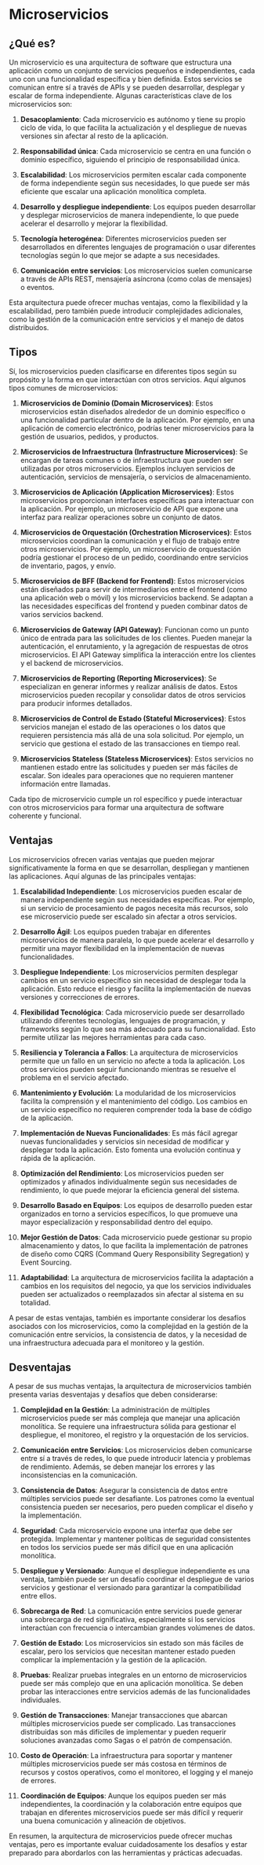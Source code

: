 # **Microservicios**
## **¿Qué es?**
Un microservicio es una arquitectura de software que estructura una aplicación como un conjunto de servicios pequeños e independientes, cada uno con una funcionalidad específica y bien definida. Estos servicios se comunican entre sí a través de APIs y se pueden desarrollar, desplegar y escalar de forma independiente. Algunas características clave de los microservicios son:

1. **Desacoplamiento**: Cada microservicio es autónomo y tiene su propio ciclo de vida, lo que facilita la actualización y el despliegue de nuevas versiones sin afectar al resto de la aplicación.

2. **Responsabilidad única**: Cada microservicio se centra en una función o dominio específico, siguiendo el principio de responsabilidad única.

3. **Escalabilidad**: Los microservicios permiten escalar cada componente de forma independiente según sus necesidades, lo que puede ser más eficiente que escalar una aplicación monolítica completa.

4. **Desarrollo y despliegue independiente**: Los equipos pueden desarrollar y desplegar microservicios de manera independiente, lo que puede acelerar el desarrollo y mejorar la flexibilidad.

5. **Tecnología heterogénea**: Diferentes microservicios pueden ser desarrollados en diferentes lenguajes de programación o usar diferentes tecnologías según lo que mejor se adapte a sus necesidades.

6. **Comunicación entre servicios**: Los microservicios suelen comunicarse a través de APIs REST, mensajería asíncrona (como colas de mensajes) o eventos.

Esta arquitectura puede ofrecer muchas ventajas, como la flexibilidad y la escalabilidad, pero también puede introducir complejidades adicionales, como la gestión de la comunicación entre servicios y el manejo de datos distribuidos.
## **Tipos**
Sí, los microservicios pueden clasificarse en diferentes tipos según su propósito y la forma en que interactúan con otros servicios. Aquí algunos tipos comunes de microservicios:

1. **Microservicios de Dominio (Domain Microservices)**: Estos microservicios están diseñados alrededor de un dominio específico o una funcionalidad particular dentro de la aplicación. Por ejemplo, en una aplicación de comercio electrónico, podrías tener microservicios para la gestión de usuarios, pedidos, y productos.

2. **Microservicios de Infraestructura (Infrastructure Microservices)**: Se encargan de tareas comunes o de infraestructura que pueden ser utilizadas por otros microservicios. Ejemplos incluyen servicios de autenticación, servicios de mensajería, o servicios de almacenamiento.

3. **Microservicios de Aplicación (Application Microservices)**: Estos microservicios proporcionan interfaces específicas para interactuar con la aplicación. Por ejemplo, un microservicio de API que expone una interfaz para realizar operaciones sobre un conjunto de datos.

4. **Microservicios de Orquestación (Orchestration Microservices)**: Estos microservicios coordinan la comunicación y el flujo de trabajo entre otros microservicios. Por ejemplo, un microservicio de orquestación podría gestionar el proceso de un pedido, coordinando entre servicios de inventario, pagos, y envío.

5. **Microservicios de BFF (Backend for Frontend)**: Estos microservicios están diseñados para servir de intermediarios entre el frontend (como una aplicación web o móvil) y los microservicios backend. Se adaptan a las necesidades específicas del frontend y pueden combinar datos de varios servicios backend.

6. **Microservicios de Gateway (API Gateway)**: Funcionan como un punto único de entrada para las solicitudes de los clientes. Pueden manejar la autenticación, el enrutamiento, y la agregación de respuestas de otros microservicios. El API Gateway simplifica la interacción entre los clientes y el backend de microservicios.

7. **Microservicios de Reporting (Reporting Microservices)**: Se especializan en generar informes y realizar análisis de datos. Estos microservicios pueden recopilar y consolidar datos de otros servicios para producir informes detallados.

8. **Microservicios de Control de Estado (Stateful Microservices)**: Estos servicios manejan el estado de las operaciones o los datos que requieren persistencia más allá de una sola solicitud. Por ejemplo, un servicio que gestiona el estado de las transacciones en tiempo real.

9. **Microservicios Stateless (Stateless Microservices)**: Estos servicios no mantienen estado entre las solicitudes y pueden ser más fáciles de escalar. Son ideales para operaciones que no requieren mantener información entre llamadas.

Cada tipo de microservicio cumple un rol específico y puede interactuar con otros microservicios para formar una arquitectura de software coherente y funcional.
## **Ventajas**
Los microservicios ofrecen varias ventajas que pueden mejorar significativamente la forma en que se desarrollan, despliegan y mantienen las aplicaciones. Aquí algunas de las principales ventajas:

1. **Escalabilidad Independiente**: Los microservicios pueden escalar de manera independiente según sus necesidades específicas. Por ejemplo, si un servicio de procesamiento de pagos necesita más recursos, solo ese microservicio puede ser escalado sin afectar a otros servicios.

2. **Desarrollo Ágil**: Los equipos pueden trabajar en diferentes microservicios de manera paralela, lo que puede acelerar el desarrollo y permitir una mayor flexibilidad en la implementación de nuevas funcionalidades.

3. **Despliegue Independiente**: Los microservicios permiten desplegar cambios en un servicio específico sin necesidad de desplegar toda la aplicación. Esto reduce el riesgo y facilita la implementación de nuevas versiones y correcciones de errores.

4. **Flexibilidad Tecnológica**: Cada microservicio puede ser desarrollado utilizando diferentes tecnologías, lenguajes de programación, y frameworks según lo que sea más adecuado para su funcionalidad. Esto permite utilizar las mejores herramientas para cada caso.

5. **Resiliencia y Tolerancia a Fallos**: La arquitectura de microservicios permite que un fallo en un servicio no afecte a toda la aplicación. Los otros servicios pueden seguir funcionando mientras se resuelve el problema en el servicio afectado.

6. **Mantenimiento y Evolución**: La modularidad de los microservicios facilita la comprensión y el mantenimiento del código. Los cambios en un servicio específico no requieren comprender toda la base de código de la aplicación.

7. **Implementación de Nuevas Funcionalidades**: Es más fácil agregar nuevas funcionalidades y servicios sin necesidad de modificar y desplegar toda la aplicación. Esto fomenta una evolución continua y rápida de la aplicación.

8. **Optimización del Rendimiento**: Los microservicios pueden ser optimizados y afinados individualmente según sus necesidades de rendimiento, lo que puede mejorar la eficiencia general del sistema.

9. **Desarrollo Basado en Equipos**: Los equipos de desarrollo pueden estar organizados en torno a servicios específicos, lo que promueve una mayor especialización y responsabilidad dentro del equipo.

10. **Mejor Gestión de Datos**: Cada microservicio puede gestionar su propio almacenamiento y datos, lo que facilita la implementación de patrones de diseño como CQRS (Command Query Responsibility Segregation) y Event Sourcing.

11. **Adaptabilidad**: La arquitectura de microservicios facilita la adaptación a cambios en los requisitos del negocio, ya que los servicios individuales pueden ser actualizados o reemplazados sin afectar al sistema en su totalidad.

A pesar de estas ventajas, también es importante considerar los desafíos asociados con los microservicios, como la complejidad en la gestión de la comunicación entre servicios, la consistencia de datos, y la necesidad de una infraestructura adecuada para el monitoreo y la gestión.
## **Desventajas**
A pesar de sus muchas ventajas, la arquitectura de microservicios también presenta varias desventajas y desafíos que deben considerarse:

1. **Complejidad en la Gestión**: La administración de múltiples microservicios puede ser más compleja que manejar una aplicación monolítica. Se requiere una infraestructura sólida para gestionar el despliegue, el monitoreo, el registro y la orquestación de los servicios.

2. **Comunicación entre Servicios**: Los microservicios deben comunicarse entre sí a través de redes, lo que puede introducir latencia y problemas de rendimiento. Además, se deben manejar los errores y las inconsistencias en la comunicación.

3. **Consistencia de Datos**: Asegurar la consistencia de datos entre múltiples servicios puede ser desafiante. Los patrones como la eventual consistencia pueden ser necesarios, pero pueden complicar el diseño y la implementación.

4. **Seguridad**: Cada microservicio expone una interfaz que debe ser protegida. Implementar y mantener políticas de seguridad consistentes en todos los servicios puede ser más difícil que en una aplicación monolítica.

5. **Despliegue y Versionado**: Aunque el despliegue independiente es una ventaja, también puede ser un desafío coordinar el despliegue de varios servicios y gestionar el versionado para garantizar la compatibilidad entre ellos.

6. **Sobrecarga de Red**: La comunicación entre servicios puede generar una sobrecarga de red significativa, especialmente si los servicios interactúan con frecuencia o intercambian grandes volúmenes de datos.

7. **Gestión de Estado**: Los microservicios sin estado son más fáciles de escalar, pero los servicios que necesitan mantener estado pueden complicar la implementación y la gestión de la aplicación.

8. **Pruebas**: Realizar pruebas integrales en un entorno de microservicios puede ser más complejo que en una aplicación monolítica. Se deben probar las interacciones entre servicios además de las funcionalidades individuales.

9. **Gestión de Transacciones**: Manejar transacciones que abarcan múltiples microservicios puede ser complicado. Las transacciones distribuidas son más difíciles de implementar y pueden requerir soluciones avanzadas como Sagas o el patrón de compensación.

10. **Costo de Operación**: La infraestructura para soportar y mantener múltiples microservicios puede ser más costosa en términos de recursos y costos operativos, como el monitoreo, el logging y el manejo de errores.

11. **Coordinación de Equipos**: Aunque los equipos pueden ser más independientes, la coordinación y la colaboración entre equipos que trabajan en diferentes microservicios puede ser más difícil y requerir una buena comunicación y alineación de objetivos.

En resumen, la arquitectura de microservicios puede ofrecer muchas ventajas, pero es importante evaluar cuidadosamente los desafíos y estar preparado para abordarlos con las herramientas y prácticas adecuadas.
